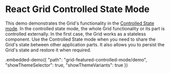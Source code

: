 # React Grid Controlled State Mode

This demo demonstrates the Grid's functionality in the [Controlled State mode](../../docs/guides/controlled-and-uncontrolled-modes.md). In the controlled state mode, the whole Grid functionality or its part is controlled externally. In the first case, the Grid works as a stateless component. Use the Controlled State mode when you need to share the Grid's state between other application parts. It also allows you to persist the Grid's state and restore it when required.

.embedded-demo({ "path": "grid-featured-controlled-mode/demo", "showThemeSelector": true, "showThemeVariants": true })
